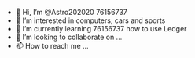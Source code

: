 - 👋 Hi, I’m @Astro202020 76156737
- 👀 I’m interested in computers, cars and sports
- 🌱 I’m currently learning 76156737 how to use Ledger
- 💞️ I’m looking to collaborate on ...
- 📫 How to reach me ...

<!---
Astro202020/Astro202020 is a ✨ special ✨ repository because its `README.md` (this file) appears on your GitHub profile.
You can click the Preview link to take a look at your changes.
--->
